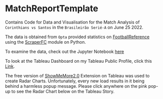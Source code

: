# MatchReportTemplate

Contains Code for Data and Visualisation for the Match Analysis of `Corinthians vs Santos` in the `Brasileirão Serié-A` on June 25 2022.

The data is obtained from `Opta` provided statistics on [FootballReference](https://fbref.com/en/matches/4bf12498/Corinthians-Santos-June-25-2022-Serie-A) using the [ScraperFC](https://scraperfc.readthedocs.io/en/latest/fbref_examples.html) module on Python.

To examine the data, check out the Jupyter Notebook [here](main_analysis.ipynb)

To look at the Tableau Dashboard on my Tableau Public Profile, click this [Link](https://public.tableau.com/shared/WT96MC8HH?:display_count=n&:origin=viz_share_link).


The free version of [ShowMeMore2.0](https://exchange.tableau.com/products/109) Extension on Tableau was used to create Radar Charts. Unfortunately, every new load results in it being behind a harmless popup message. Please click anywhere on the pink pop-up to see the Radar Chart below on the Tableau Story.

